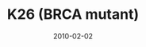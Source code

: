 ---
title: K26 (BRCA mutant)
image: https://www.cycif.org/assets/img/gray-2023/K26.jpg
date: 2010-02-02
minerva_link: https://s3.amazonaws.com/www.cycif.org/110-Komen_BRCA/K26/index.html
info_link: null
show_page_link: false
tags:
    - Gray
    - BRCA

---